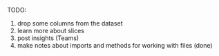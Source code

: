 TODO:

1. drop some columns from the dataset
2. learn more about slices
3. post insights (Teams)
4. make notes about imports and methods for working with files (done)
